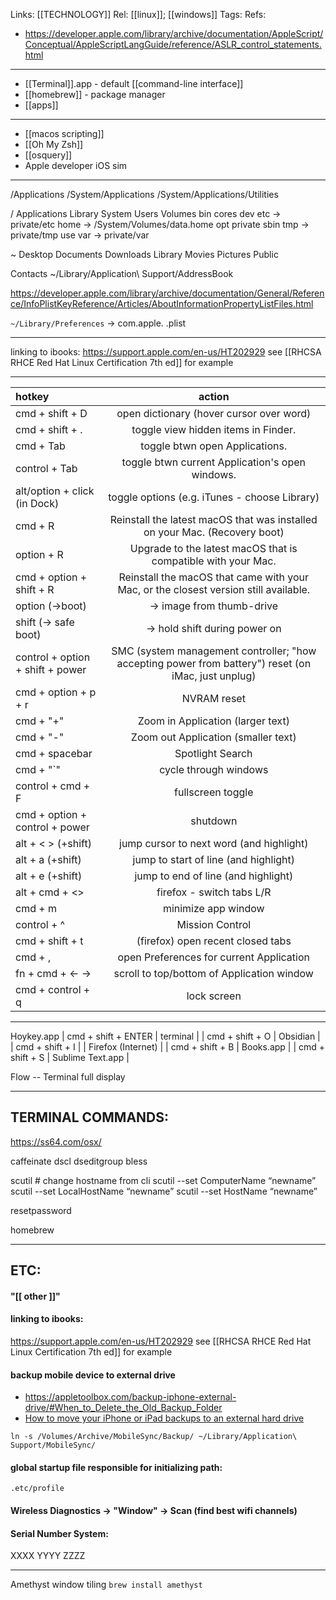 Links: [[TECHNOLOGY]]
Rel: [[linux]]; [[windows]]
Tags: 
Refs: 
- https://developer.apple.com/library/archive/documentation/AppleScript/Conceptual/AppleScriptLangGuide/reference/ASLR_control_statements.html

--- 
- [[Terminal]].app - default [[command-line interface]]
- [[homebrew]] - package manager
- [[apps]]


--- 
- [[macos scripting]]
- [[Oh My Zsh]]
- [[osquery]]
- Apple developer iOS sim

--- 

/Applications
/System/Applications
/System/Applications/Utilities

/
Applications
Library
System
Users
Volumes
bin
cores
dev
etc -> private/etc
home -> /System/Volumes/data.home
opt
private
sbin
tmp -> private/tmp
use
var -> private/var

~
Desktop
Documents
Downloads
Library
Movies
Pictures
Public


Contacts
~/Library/Application\ Support/AddressBook


https://developer.apple.com/library/archive/documentation/General/Reference/InfoPlistKeyReference/Articles/AboutInformationPropertyListFiles.html

`~/Library/Preferences` ->
com.apple. .plist 





--- 

linking to ibooks: https://support.apple.com/en-us/HT202929 see [[RHCSA RHCE Red Hat Linux Certification 7th ed]] for example

--- 

| hotkey       | action     |
| :------------- | :----------: | 
|  cmd + shift + D | open dictionary (hover cursor over word) | 
| cmd + shift + . | toggle view hidden items in Finder. |
| cmd + Tab | toggle btwn open Applications. |
| control + Tab | toggle btwn current Application's open windows. |
| alt/option + click (in Dock) | toggle options (e.g. iTunes - choose Library) |
| cmd + R  | Reinstall the latest macOS that was installed on your Mac. (Recovery boot) | 
| option + R | Upgrade to the latest macOS that is compatible with your Mac. |
| cmd + option + shift + R | Reinstall the macOS that came with your Mac, or the closest version still available. |
| option (->boot) | -> image from thumb-drive |
| shift (-> safe boot) | -> hold shift during power on |
| control + option + shift + power | SMC (system management controller; "how accepting power from battery") reset (on iMac, just unplug) |
| cmd + option + p + r | NVRAM reset |
| cmd + "+" | Zoom in Application (larger text) |
| cmd + "-" | Zoom out Application (smaller text) |
| cmd + spacebar  | Spotlight Search |
| cmd + "\`" | cycle through windows |
| control + cmd + F | fullscreen toggle |
| cmd + option + control + power | shutdown |
| alt + < > (+shift) | jump cursor to next word (and highlight) |
| alt + a (+shift) | jump to start of line (and highlight) |
| alt + e (+shift) | jump to end of line (and highlight) |
| alt + cmd + <> | firefox - switch tabs L/R |
| cmd + m | minimize app window |
| control + ^ | Mission Control |
| cmd + shift + t | (firefox) open recent closed tabs | 
| cmd + , | open Preferences for current Application |
| fn + cmd + <- -> | scroll to top/bottom of Application window |
| cmd + control + q | lock screen |

--- 

Hoykey.app
| cmd + shift + ENTER | terminal |
| cmd + shift + O | Obsidian |
| cmd + shift + I | | Firefox (Internet) |
| cmd + shift +  B | Books.app |
| cmd + shift +  S | Sublime Text.app |

Flow -- Terminal full display 

--- 
	
## TERMINAL COMMANDS: 
https://ss64.com/osx/

caffeinate
dscl
dseditgroup
bless

scutil  # change hostname from cli
scutil --set ComputerName “newname”
scutil --set LocalHostName “newname”
scutil --set HostName “newname”


resetpassword

homebrew

--- 


## ETC:

#### "[[ other ]]"

#### linking to ibooks:
https://support.apple.com/en-us/HT202929
see [[RHCSA RHCE Red Hat Linux Certification 7th ed]] for example


#### backup mobile device to external drive
- https://appletoolbox.com/backup-iphone-external-drive/#When_to_Delete_the_Old_Backup_Folder
- [How to move your iPhone or iPad backups to an external hard drive](https://www.imore.com/how-move-your-iphone-or-ipad-backups-external-hard-drive)

```ln -s /Volumes/Archive/MobileSync/Backup/ ~/Library/Application\ Support/MobileSync/```


#### global startup file responsible for initializing path:
``` .etc/profile ```


#### Wireless Diagnostics -> "Window" -> Scan (find best wifi channels)

#### Serial Number System:
XXXX YYYY ZZZZ

--- 

Amethyst window tiling 
```brew install amethyst```